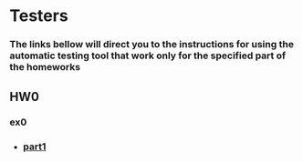 # Testers

### The links bellow will direct you to the instructions for using the automatic testing tool that work only for the specified part of the homeworks


## HW0

### ex0

- ### [part1](https://github.com/pregram/Testers/blob/main/ex0/part1/Instructions.md)
